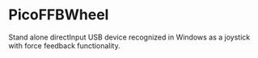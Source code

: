 # PicoFFBWheel
Stand alone directInput USB device recognized in Windows as a joystick with force feedback functionality.
